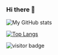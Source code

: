 ### Hi there 👋

<!--
**djghostghost/djghostghost** is a ✨ _special_ ✨ repository because its `README.md` (this file) appears on your GitHub profile.

Here are some ideas to get you started:

- 🔭 I’m currently working on ...
- 🌱 I’m currently learning ...
- 👯 I’m looking to collaborate on ...
- 🤔 I’m looking for help with ...
- 💬 Ask me about ...
- 📫 How to reach me: ...
- 😄 Pronouns: ...
- ⚡ Fun fact: ...
-->
![My GitHub stats](https://github-readme-stats.vercel.app/api?username=djghostghost&show_icons=true&theme=radical)


[![Top Langs](https://github-readme-stats.vercel.app/api/top-langs/?username=djghostghost)](https://github.com/djghostghost)


![visitor badge](https://visitor-badge.glitch.me/badge?page_id=djghostghost.visitor-badge)
